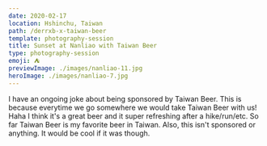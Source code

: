 ```yaml
---
date: 2020-02-17
location: Hshinchu, Taiwan
path: /derrxb-x-taiwan-beer
template: photography-session
title: Sunset at Nanliao with Taiwan Beer
type: photography-session
emoji: ⛺️
previewImage: ./images/nanliao-11.jpg
heroImage: ./images/nanliao-7.jpg
---
```


I have an ongoing joke about being sponsored by Taiwan Beer. This is because everytime we go somewhere we would take
Taiwan Beer with us! Haha I think it's a great beer and it super refreshing after a hike/run/etc. So far Taiwan Beer is
my favorite beer in Taiwan. Also, this isn't sponsored or anything. It would be cool if it was though.
